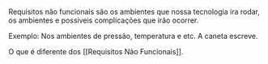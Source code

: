 Requisitos não funcionais são os ambientes que nossa tecnologia ira rodar, os ambientes e possiveis complicações que irão ocorrer.

Exemplo: Nos ambientes de pressão, temperatura e etc. A caneta escreve.

O que é diferente dos [[Requisitos Não Funcionais]].